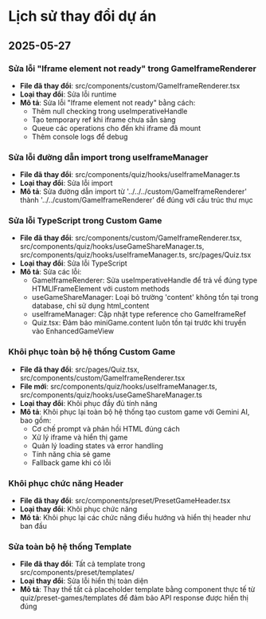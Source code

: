 
# Lịch sử thay đổi dự án

## 2025-05-27

### Sửa lỗi "Iframe element not ready" trong GameIframeRenderer
- **File đã thay đổi**: src/components/custom/GameIframeRenderer.tsx
- **Loại thay đổi**: Sửa lỗi runtime
- **Mô tả**: Sửa lỗi "Iframe element not ready" bằng cách:
  - Thêm null checking trong useImperativeHandle
  - Tạo temporary ref khi iframe chưa sẵn sàng
  - Queue các operations cho đến khi iframe đã mount
  - Thêm console logs để debug

### Sửa lỗi đường dẫn import trong useIframeManager
- **File đã thay đổi**: src/components/quiz/hooks/useIframeManager.ts
- **Loại thay đổi**: Sửa lỗi import
- **Mô tả**: Sửa đường dẫn import từ '../../../custom/GameIframeRenderer' thành '../../custom/GameIframeRenderer' để đúng với cấu trúc thư mục

### Sửa lỗi TypeScript trong Custom Game
- **File đã thay đổi**: src/components/custom/GameIframeRenderer.tsx, src/components/quiz/hooks/useGameShareManager.ts, src/components/quiz/hooks/useIframeManager.ts, src/pages/Quiz.tsx
- **Loại thay đổi**: Sửa lỗi TypeScript
- **Mô tả**: Sửa các lỗi:
  - GameIframeRenderer: Sửa useImperativeHandle để trả về đúng type HTMLIFrameElement với custom methods
  - useGameShareManager: Loại bỏ trường 'content' không tồn tại trong database, chỉ sử dụng html_content
  - useIframeManager: Cập nhật type reference cho GameIframeRef
  - Quiz.tsx: Đảm bảo miniGame.content luôn tồn tại trước khi truyền vào EnhancedGameView

### Khôi phục toàn bộ hệ thống Custom Game
- **File đã thay đổi**: src/pages/Quiz.tsx, src/components/custom/GameIframeRenderer.tsx
- **File mới**: src/components/quiz/hooks/useIframeManager.ts, src/components/quiz/hooks/useGameShareManager.ts
- **Loại thay đổi**: Khôi phục đầy đủ tính năng
- **Mô tả**: Khôi phục lại toàn bộ hệ thống tạo custom game với Gemini AI, bao gồm:
  - Cơ chế prompt và phản hồi HTML đúng cách
  - Xử lý iframe và hiển thị game
  - Quản lý loading states và error handling
  - Tính năng chia sẻ game
  - Fallback game khi có lỗi

### Khôi phục chức năng Header
- **File đã thay đổi**: src/components/preset/PresetGameHeader.tsx
- **Loại thay đổi**: Khôi phục chức năng
- **Mô tả**: Khôi phục lại các chức năng điều hướng và hiển thị header như ban đầu

### Sửa toàn bộ hệ thống Template
- **File đã thay đổi**: Tất cả template trong src/components/preset/templates/
- **Loại thay đổi**: Sửa lỗi hiển thị toàn diện
- **Mô tả**: Thay thế tất cả placeholder template bằng component thực tế từ quiz/preset-games/templates để đảm bảo API response được hiển thị đúng
